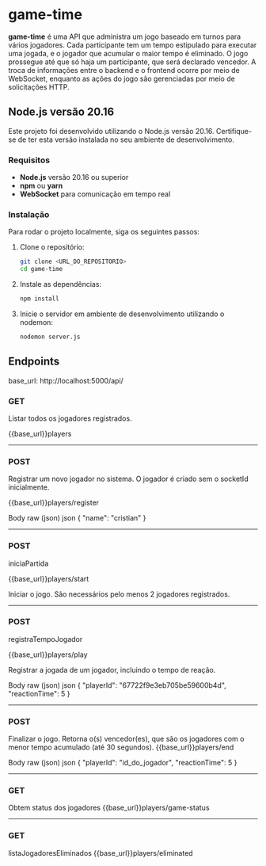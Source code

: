 # game-time

**game-time** é uma API que administra um jogo baseado em turnos para vários jogadores. Cada participante tem um tempo estipulado para executar uma jogada, e o jogador que acumular o maior tempo é eliminado. O jogo prossegue até que só haja um participante, que será declarado vencedor. A troca de informações entre o backend e o frontend ocorre por meio de WebSocket, enquanto as ações do jogo são gerenciadas por meio de solicitações HTTP.

## Node.js versão 20.16

Este projeto foi desenvolvido utilizando o Node.js versão 20.16. Certifique-se de ter esta versão instalada no seu ambiente de desenvolvimento.

### Requisitos

- **Node.js** versão 20.16 ou superior
- **npm** ou **yarn**
- **WebSocket** para comunicação em tempo real

### Instalação

Para rodar o projeto localmente, siga os seguintes passos:

1. Clone o repositório:
   ```bash
   git clone <URL_DO_REPOSITORIO>
   cd game-time

2. Instale as dependências:
   ```bash
   npm install
3. Inicie o servidor em ambiente de desenvolvimento utilizando o nodemon:
   ```bash
   nodemon server.js
## Endpoints

base_url: http://localhost:5000/api/


### GET
Listar todos os jogadores registrados.


{{base_url}}players

----------------------------------------------------------------------------------------

### POST
Registrar um novo jogador no sistema. O jogador é criado sem o socketId inicialmente.

{{base_url}}players/register



Body
raw (json)
json
{
    "name": "cristian"
}

---------------------------------------------------------------------------------------
### POST
iniciaPartida

{{base_url}}players/start

Iniciar o jogo. São necessários pelo menos 2 jogadores registrados.


---------------------------------------------------------------------------------------

### POST
registraTempoJogador

{{base_url}}players/play

Registrar a jogada de um jogador, incluindo o tempo de reação.

Body
raw (json)
json
{
  "playerId": "67722f9e3eb705be59600b4d",
  "reactionTime": 5
}

---------------------------------------------------------------------------------------
### POST
Finalizar o jogo. Retorna o(s) vencedor(es), que são os jogadores com o menor tempo acumulado (até 30 segundos).
{{base_url}}players/end



Body
raw (json)
json
{
  "playerId": "id_do_jogador",
  "reactionTime": 5
}

---------------------------------------------------------------------------------------
### GET
Obtem status dos jogadores
{{base_url}}players/game-status



---------------------------------------------------------------------------------------

### GET
listaJogadoresEliminados
{{base_url}}players/eliminated

